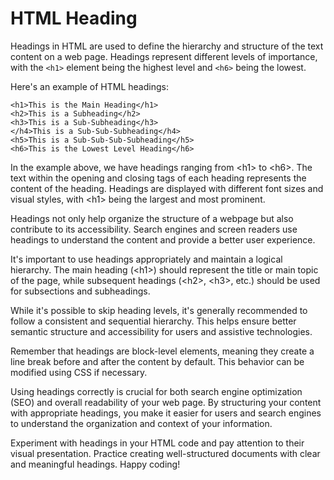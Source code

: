 
# HTML Heading

Headings in HTML are used to define the hierarchy and structure of the text content on a web page. Headings represent different levels of importance, with the `<h1>` element being the highest level and `<h6>` being the lowest.

Here's an example of HTML headings:

```
<h1>This is the Main Heading</h1>
<h2>This is a Subheading</h2>
<h3>This is a Sub-Subheading</h3>
</h4>This is a Sub-Sub-Subheading</h4>
<h5>This is a Sub-Sub-Sub-Subheading</h5>
<h6>This is the Lowest Level Heading</h6>
```

In the example above, we have headings ranging from \<h1> to \<h6>. The text within the opening and closing tags of each heading represents the content of the heading. Headings are displayed with different font sizes and visual styles, with \<h1> being the largest and most prominent.

Headings not only help organize the structure of a webpage but also contribute to its accessibility. Search engines and screen readers use headings to understand the content and provide a better user experience.

It's important to use headings appropriately and maintain a logical hierarchy. The main heading (\<h1>) should represent the title or main topic of the page, while subsequent headings (\<h2>, \<h3>, etc.) should be used for subsections and subheadings.

While it's possible to skip heading levels, it's generally recommended to follow a consistent and sequential hierarchy. This helps ensure better semantic structure and accessibility for users and assistive technologies.

Remember that headings are block-level elements, meaning they create a line break before and after the content by default. This behavior can be modified using CSS if necessary.

Using headings correctly is crucial for both search engine optimization (SEO) and overall readability of your web page. By structuring your content with appropriate headings, you make it easier for users and search engines to understand the organization and context of your information.

Experiment with headings in your HTML code and pay attention to their visual presentation. Practice creating well-structured documents with clear and meaningful headings. Happy coding!
